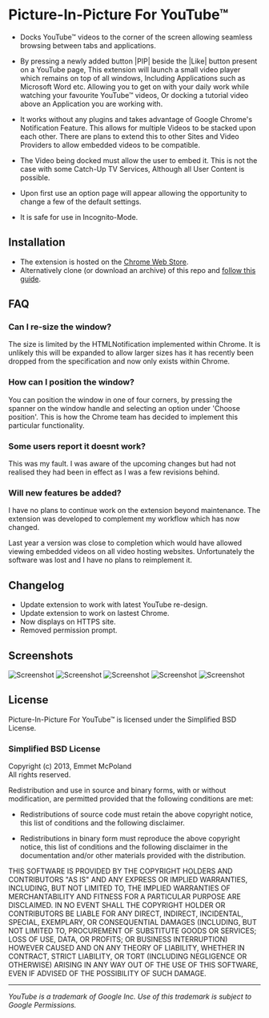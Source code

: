 Picture-In-Picture For YouTube™
===============================

* Docks YouTube™ videos to the corner of the screen allowing seamless browsing between tabs and applications.

* By pressing a newly added button |PIP| beside the |Like| button present on a YouTube page, This extension will launch a small video player which remains on top of all windows, Including Applications such as Microsoft Word etc. Allowing you to get on with your daily work while watching your favourite YouTube™ videos, Or docking a tutorial video above an Application you are working with.

* It works without any plugins and takes advantage of Google Chrome's Notification Feature. This allows for multiple Videos to be stacked upon each other. There are plans to extend this to other Sites and Video Providers to allow embedded videos to be compatible.

* The Video being docked must allow the user to embed it. This is not the case with some Catch-Up TV Services, Although all User Content is possible.

* Upon first use an option page will appear allowing the opportunity to change a few of the default settings.

* It is safe for use in Incognito-Mode.

Installation
-----------------------------------------------------------------------------------------------------------------------------------
* The extension is hosted on the [Chrome Web Store](https://chrome.google.com/webstore/detail/picture-in-picture-for-yo/ahofchidepooegkdgeehimjcdaoafjea?hl=en-GB).
* Alternatively clone (or download an archive) of this repo and [follow this guide](http://developer.chrome.com/extensions/getstarted.html#unpacked).

FAQ
-----------------------------------------------------------------------------------------------------------------------------------
### Can I re-size the window?
The size is limited by the HTMLNotification implemented within Chrome. It is unlikely this will be expanded to allow larger sizes has it has recently been dropped from the specification and now only exists within Chrome.

### How can I position the window?
You can position the window in one of four corners, by pressing the spanner on the window handle and selecting an option under 'Choose position'. This is how the Chrome team has decided to implement this particular functionality.

### Some users report it doesnt work?
This was my fault. I was aware of the upcoming changes but had not realised they had been in effect as I was a few revisions behind.

### Will new features be added?
I have no plans to continue work on the extension beyond maintenance. The extension was developed to complement my workflow which has now changed.

Last year a version was close to completion which would have allowed viewing embedded videos on all video hosting websites. Unfortunately the software was lost and I have no plans to reimplement it.


Changelog
------------------------------------------------------------
* Update extension to work with latest YouTube re-design.
* Update extension to work on lastest Chrome.
* Now displays on HTTPS site.
* Removed permission prompt.


Screenshots
-------------------------------------------------------------------------
![Screenshot](https://lh5.googleusercontent.com/1YSFsUKUVmEPy85fPYgudMBOHEq47U3xJvgOAcyG_K9ORkneKmf5xp-uiOlM-VHZBATHlEkVrA=s640-h400-e365-rw)
![Screenshot](https://lh3.googleusercontent.com/DNlfkMkBBWI8U1FfQjDrUOeM0w2-m7oGYgE-EYzP5EsEddOMnebXqPEk7UKFyZlS80YVdwngdtM=s640-h400-e365-rw)
![Screenshot](https://lh6.googleusercontent.com/3nw07pZFc2Q4uHa7KmR0asuvjDBD-CticEJ305gwjP2Wh_NkisBg_2PvU9kn0C26xnM6P3jKUw=s640-h400-e365-rw)
![Screenshot](https://lh5.googleusercontent.com/E7_Dhs00Df7g_M5xZaENYr3LNQHGvNY6Ro77dlIqepI2OO1Ni6AXTrYmVxZwCyxnmMNAG3O5aQ=s640-h400-e365-rw)
![Screenshot](https://lh6.googleusercontent.com/VSXtOsBFVOTeSTzvwxvGTSYv-opoZ4oLLg26rv0pDhFz9MyR7ZSjtF0GL4zjDIT0ZmHi4p9utw=s640-h400-e365-rw)


License
------------------------------------------------------------
Picture-In-Picture For YouTube™ is licensed under the Simplified BSD License.

### Simplified BSD License

Copyright (c) 2013, Emmet McPoland  
All rights reserved.

Redistribution and use in source and binary forms, with or without modification, are permitted provided that the following conditions are met:

* Redistributions of source code must retain the above copyright notice, this list of conditions and the following disclaimer.

* Redistributions in binary form must reproduce the above copyright notice, this list of conditions and the following disclaimer in the documentation and/or other materials provided with the distribution.

THIS SOFTWARE IS PROVIDED BY THE COPYRIGHT HOLDERS AND CONTRIBUTORS "AS IS" AND ANY EXPRESS OR IMPLIED WARRANTIES, INCLUDING, BUT NOT LIMITED TO, THE IMPLIED WARRANTIES OF MERCHANTABILITY AND FITNESS FOR A PARTICULAR PURPOSE ARE DISCLAIMED. IN NO EVENT SHALL THE COPYRIGHT HOLDER OR CONTRIBUTORS BE LIABLE FOR ANY DIRECT, INDIRECT, INCIDENTAL, SPECIAL, EXEMPLARY, OR CONSEQUENTIAL DAMAGES (INCLUDING, BUT NOT LIMITED TO, PROCUREMENT OF SUBSTITUTE GOODS OR SERVICES; LOSS OF USE, DATA, OR PROFITS; OR BUSINESS INTERRUPTION) HOWEVER CAUSED AND ON ANY THEORY OF LIABILITY, WHETHER IN CONTRACT, STRICT LIABILITY, OR TORT (INCLUDING NEGLIGENCE OR OTHERWISE) ARISING IN ANY WAY OUT OF THE USE OF THIS SOFTWARE, EVEN IF ADVISED OF THE POSSIBILITY OF SUCH DAMAGE.


_____________________________________________________________
*YouTube is a trademark of Google Inc. Use of this trademark is subject to Google Permissions.*
